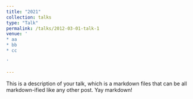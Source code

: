 ```yaml
---
title: "2021"
collection: talks
type: "Talk"
permalink: /talks/2012-03-01-talk-1
venue: '
* aa
* bb
* cc

'

---
```


This is a description of your talk, which is a markdown files that can be all markdown-ified like any other post. Yay markdown!
